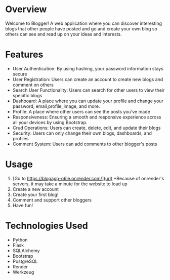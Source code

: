# Overview
Welcome to Blogger! A web application where you can discover interesting blogs that other people have posted and go and create your own blog so others can see and read up on your ideas and interests.


# Features
* User Authentication: By using hashing, your password information stays secure
* User Registration: Users can create an account to create new blogs and comment on others
* Search User Functionality: Users can search for other users to view their specific blogs
* Dashboard: A place where you can update your profile and change your password, email,profile_image, and more.
* Profile: A place where other users can see the posts you've made
* Responsiveness: Ensuring a smooth and responsive experience across all your devices by using Bootstrap.
* Crud Operations: Users can create, delete, edit, and update their blogs
* Security: Users can only change their own blogs, dashboards, and profiles.
* Comment System: Users can add comments to other blogger's posts


# Usage
1. [Go to https://blogapp-o6le.onrender.com/](url)
  *Because of onrender's servers, it may take a minute for the website to load up
2. Create a new account
3. Create your first blog!
4. Comment and support other bloggers
5. Have fun!

# Technologies Used
* Python
* Flask
* SQLAlchemy
* Bootstrap
* PostgreSQL
* Render
* Werkzeug

